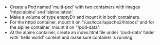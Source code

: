 - Create a Pod named 'multi-pod' with two containers with images 'httpd:alpine' and 'alpine:latest'.
- Make a volume of type emptyDir and mount it in both containers.
- For the httpd container, mount it on "/usr/local/apache2/htdocs" and for the alpine container, mount it on "/pod-data".
- At the alpine container, create an index.html file under '/pod-data' folder with 'hello world' content and make sure container is running.